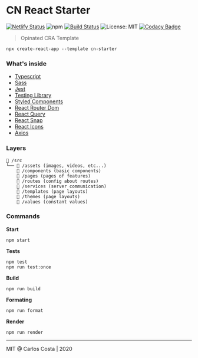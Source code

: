 <h1>
  CN React Starter
</h1>

[![Netlify Status](https://api.netlify.com/api/v1/badges/b97aac0b-9dd8-4558-bee5-85cce77e87e4/deploy-status)](https://app.netlify.com/sites/cn-react-starter/deploys)
![npm](https://img.shields.io/npm/v/cra-template-cn-starter?color=green)
[![Build Status](https://travis-ci.com/C4co/cn-react-starter.svg?branch=master)](https://travis-ci.com/C4co/cn-react-starter)
![License: MIT](https://img.shields.io/badge/License-MIT-blue.svg)
[![Codacy Badge](https://app.codacy.com/project/badge/Grade/50cdee8e55c14c6a98ea5f4f7a3f9003)](https://www.codacy.com/gh/C4co/cn-react-starter/dashboard?utm_source=github.com&amp;utm_medium=referral&amp;utm_content=C4co/cn-react-starter&amp;utm_campaign=Badge_Grade)

> Opinated CRA Template

```
npx create-react-app --template cn-starter
```

### What's inside
- [Typescript](https://www.typescriptlang.org/)
- [Sass](https://sass-lang.com/)
- [Jest](https://jestjs.io/)
- [Testing Library](https://testing-library.com/)
- [Styled Components](https://styled-components.com/)
- [React Router Dom](https://reactrouter.com/web/guides/quick-start)
- [React Query](https://react-query.tanstack.com/)
- [React Snap](https://github.com/stereobooster/react-snap)
- [React Icons](https://react-icons.github.io/react-icons/)
- [Axios](https://github.com/axios/axios)

### Layers

```
📁 /src
└── 📁 /assets (images, videos, etc...)
    📁 /components (basic components)
    📁 /pages (pages of features)
    📁 /routes (config about routes)
    📁 /services (server communication)
    📁 /templates (page layouts)
    📁 /themes (page layouts)
    📁 /values (constant values)
```

### Commands

**Start**
```
npm start
```

**Tests**
```
npm test
npm run test:once
```

**Build**
```
npm run build
```

**Formating**
```
npm run format
```

**Render**
```
npm run render
```
---

MIT @ Carlos Costa | 2020
